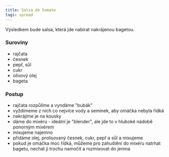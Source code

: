 ```yaml
---
title: Salsa de tomate
tags: spread
---
```


Výsledkem bude salsa, která jde nabírat nakrájenou bagetou.

### Suroviny
- rajčata
- česnek
- pepř, sůl
- cukr
- olivový olej
- bageta

### Postup

- rajčata rozpůlíme a vyndáme "bubák"
- vyždímeme z nich co nejvíce vody a semínek, aby omáčka nebyla řídká
- nakrájíme je na kousky
- dáme do mixéru - ideální je "blender", ale jde to v hluboké nádobě ponorným mixérem
- mixujeme najemno
- přidáme olej, prolisovaný česnek, cukr, pepř a sůl a mixujeme
- pokud je omáčka moc řídká, můžeme pro zahuštění do mixéru natrhat bagetu, nechat ji trochu namočit a rozmixovat do jemna
